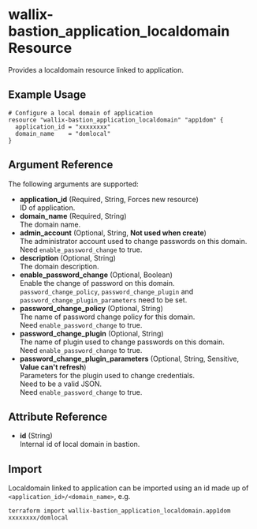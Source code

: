 # wallix-bastion_application_localdomain Resource

Provides a localdomain resource linked to application.

## Example Usage

```hcl
# Configure a local domain of application
resource "wallix-bastion_application_localdomain" "app1dom" {
  application_id = "xxxxxxxx"
  domain_name    = "domlocal"
}
```

## Argument Reference

The following arguments are supported:

- **application_id** (Required, String, Forces new resource)  
  ID of application.
- **domain_name** (Required, String)  
  The domain name.
- **admin_account** (Optional, String,  **Not used when create**)  
  The administrator account used to change passwords on this domain.  
  Need `enable_password_change` to true.  
- **description** (Optional, String)  
  The domain description.
- **enable_password_change** (Optional, Boolean)  
  Enable the change of password on this domain.  
  `password_change_policy`, `password_change_plugin` and `password_change_plugin_parameters`
  need to be set.
- **password_change_policy** (Optional, String)  
  The name of password change policy for this domain.  
  Need `enable_password_change` to true.
- **password_change_plugin** (Optional, String)  
  The name of plugin used to change passwords on this domain.  
  Need `enable_password_change` to true.
- **password_change_plugin_parameters** (Optional, String, Sensitive, **Value can't refresh**)  
  Parameters for the plugin used to change credentials.  
  Need to be a valid JSON.  
  Need `enable_password_change` to true.

## Attribute Reference

- **id** (String)  
  Internal id of local domain in bastion.

## Import

Localdomain linked to application can be imported using an id made up
of `<application_id>/<domain_name>`, e.g.

```shell
terraform import wallix-bastion_application_localdomain.app1dom xxxxxxxx/domlocal
```
